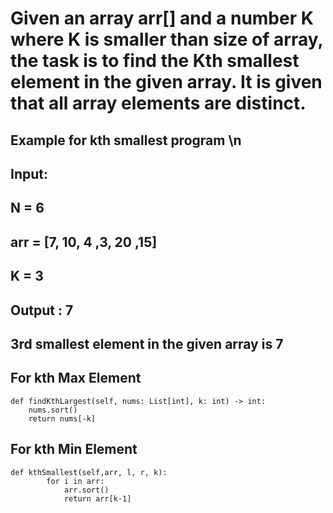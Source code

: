 # Given an array arr[] and a number K where K is smaller than size of array, the task is to find the Kth smallest element in the given array. It is given that all array elements are distinct.
## Example for kth smallest program \n
## Input:
## N = 6
## arr = [7, 10, 4 ,3, 20 ,15]
## K = 3
## Output : 7
## 3rd smallest element in the given array is 7

## For kth Max Element
```
def findKthLargest(self, nums: List[int], k: int) -> int:
    nums.sort()
    return nums[-k]
```
## For kth Min Element
```
def kthSmallest(self,arr, l, r, k):
        for i in arr:
            arr.sort()
            return arr[k-1]
```
